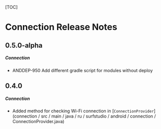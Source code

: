 [TOC]
# Connection Release Notes
## 0.5.0-alpha
##### Connection
* ANDDEP-950 Add different gradle script for modules without deploy
## 0.4.0
##### Connection
* Added method for checking Wi-Fi connection in [`ConnectionProvider`] (connection / src / main / java / ru / surfstudio / android / connection / ConnectionProvider.java)